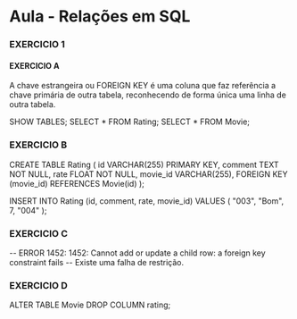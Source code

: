 # Aula - Relações em SQL

### EXERCICIO 1

#### EXERCICIO A
A chave estrangeira ou FOREIGN KEY é uma coluna que faz referência a chave primária de outra tabela, reconhecendo de forma única uma linha de outra tabela.

SHOW TABLES;
SELECT * FROM Rating;
SELECT * FROM Movie;

### EXERCICIO B

CREATE TABLE Rating (
		id VARCHAR(255) PRIMARY KEY,
    comment TEXT NOT NULL,
		rate FLOAT NOT NULL,
    movie_id VARCHAR(255),
    FOREIGN KEY (movie_id) REFERENCES Movie(id)
);

INSERT INTO Rating (id, comment, rate, movie_id) 
VALUES (
		"003",
    "Bom",
    7,
		"004"
);

### EXERCICIO C 
-- ERROR 1452: 1452: Cannot add or update a child row: a foreign key constraint fails
-- Existe uma falha de restrição.

### EXERCICIO D
ALTER TABLE  Movie DROP COLUMN  rating;